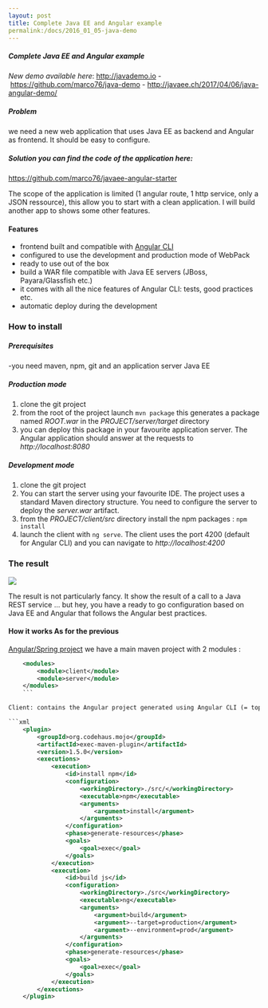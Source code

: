 ```yaml
---
layout: post
title: Complete Java EE and Angular example
permalink:/docs/2016_01_05-java-demo
---
```


##### Complete Java EE and Angular example

*New demo available here*: <http://javademo.io> - <https://github.com/marco76/java-demo> - <http://javaee.ch/2017/04/06/java-angular-demo/>

##### Problem
 we need a new web application that uses Java EE as backend and Angular as frontend. It should be easy to configure.

##### Solution you can find the code of the application here:

<https://github.com/marco76/javaee-angular-starter>

The scope of the application is limited (1 angular route, 1 http service, only a JSON ressource), this allow you to start with a clean application. I will build another app to shows some other features.

#### Features

*   frontend built and compatible with [Angular CLI][1]
*   configured to use the development and production mode of WebPack
*   ready to use out of the box
*   build a WAR file compatible with Java EE servers (JBoss, Payara/Glassfish etc.)
*   it comes with all the nice features of Angular CLI: tests, good practices etc.
*   automatic deploy during the development

### How to install

##### Prerequisites
 -you need maven, npm, git and an application server Java EE

##### Production mode

1.  clone the git project
2.  from the root of the project launch `mvn package` this generates a package named *ROOT.war* in the *PROJECT/server/target* directory
3.  you can deploy this package in your favourite application server. The Angular application should answer at the requests to *http://localhost:8080*

##### Development mode

1.  clone the git project
2.  You can start the server using your favourite IDE. The project uses a standard Maven directory structure. You need to configure the server to deploy the *server.war* artifact.
3.  from the *PROJECT/client/src* directory install the npm packages : `npm install`
4.  launch the client with `ng serve`. The client uses the port 4200 (default for Angular CLI) and you can navigate to *http://localhost:4200*

### The result

![](http://javaee.ch/wp-content/uploads/2017/03/payara_easy.png)

The result is not particularly fancy. It show the result of a call to a Java REST service ... but hey, you have a ready to go configuration based on Java EE and Angular that follows the Angular best practices.

#### How it works As for the previous

[Angular/Spring project][2] we have a main maven project with 2 modules :
```xml
    <modules>
        <module>client</module>
        <module>server</module>
    </modules>
    ```    

Client: contains the Angular project generated using Angular CLI (= top quality) Server: contains the Java EE project (very minimalistic, 1 REST service and 1 filter to avoid the CORS restrictions during the development). When we build the final package the angular project is build and the result saved in a directory that will be integrated in the Java EE build. During the development the two separate projects are deployed. For the production only 1 deployable war is generated. Here the details of the maven build phase:

```xml
    <plugin>
        <groupId>org.codehaus.mojo</groupId>
        <artifactId>exec-maven-plugin</artifactId>
        <version>1.5.0</version>
        <executions>
            <execution>
                <id>install npm</id>
                <configuration>
                    <workingDirectory>./src/</workingDirectory>
                    <executable>npm</executable>
                    <arguments>
                        <argument>install</argument>
                    </arguments>
                </configuration>
                <phase>generate-resources</phase>
                <goals>
                    <goal>exec</goal>
                </goals>
            </execution>
            <execution>
                <id>build js</id>
                <configuration>
                    <workingDirectory>./src</workingDirectory>
                    <executable>ng</executable>
                    <arguments>
                        <argument>build</argument>
                        <argument>--target=production</argument>
                        <argument>--environment=prod</argument>
                    </arguments>
                </configuration>
                <phase>generate-resources</phase>
                <goals>
                    <goal>exec</goal>
                </goals>
            </execution>
        </executions>
    </plugin>
```
 [1]: https://cli.angular.io
 [2]: http://javaee.ch/2016/02/23/spring-boot-angularjs-2-typescript-hello-world-tutorial/
